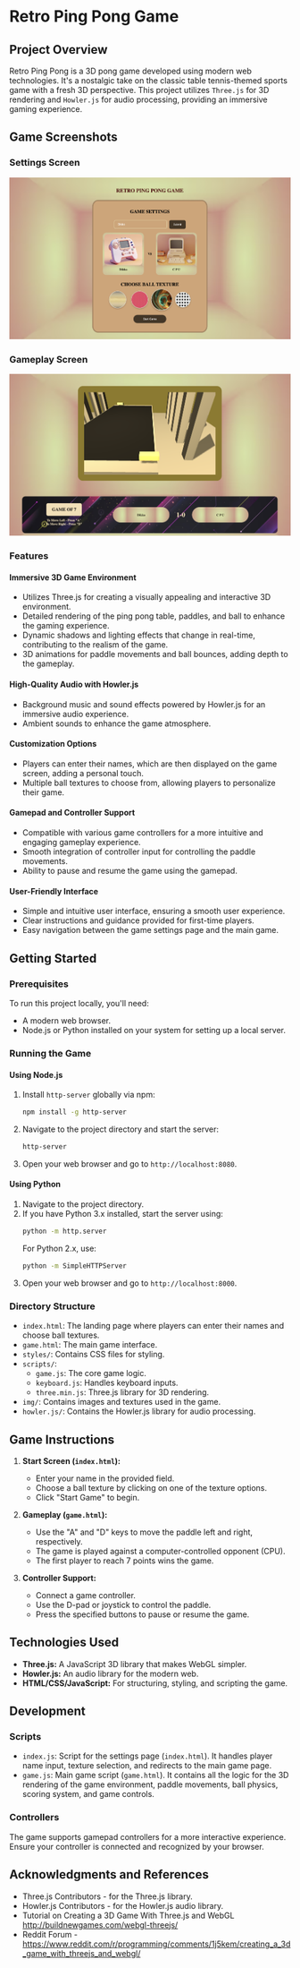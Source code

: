 # Retro Ping Pong Game

## Project Overview

Retro Ping Pong is a 3D pong game developed using modern web technologies. It's a nostalgic take on the classic table tennis-themed sports game with a fresh 3D perspective. This project utilizes `Three.js` for 3D rendering and `Howler.js` for audio processing, providing an immersive gaming experience.

## Game Screenshots

### Settings Screen
![Gameplay Screenshot 1](img/demo-1.png)

### Gameplay Screen
![Gameplay Screenshot 2](img/demo-2.png)


### Features

#### Immersive 3D Game Environment
- Utilizes Three.js for creating a visually appealing and interactive 3D environment.
- Detailed rendering of the ping pong table, paddles, and ball to enhance the gaming experience.
- Dynamic shadows and lighting effects that change in real-time, contributing to the realism of the game.
- 3D animations for paddle movements and ball bounces, adding depth to the gameplay.

#### High-Quality Audio with Howler.js
- Background music and sound effects powered by Howler.js for an immersive audio experience.
- Ambient sounds to enhance the game atmosphere.

#### Customization Options
- Players can enter their names, which are then displayed on the game screen, adding a personal touch.
- Multiple ball textures to choose from, allowing players to personalize their game.

#### Gamepad and Controller Support
- Compatible with various game controllers for a more intuitive and engaging gameplay experience.
- Smooth integration of controller input for controlling the paddle movements.
- Ability to pause and resume the game using the gamepad.

#### User-Friendly Interface
- Simple and intuitive user interface, ensuring a smooth user experience.
- Clear instructions and guidance provided for first-time players.
- Easy navigation between the game settings page and the main game.

## Getting Started

### Prerequisites

To run this project locally, you'll need:

- A modern web browser.
- Node.js or Python installed on your system for setting up a local server.

### Running the Game

#### Using Node.js

1. Install `http-server` globally via npm:
   ```bash
   npm install -g http-server
   ```
2. Navigate to the project directory and start the server:
   ```bash
   http-server
   ```
3. Open your web browser and go to `http://localhost:8080`.

#### Using Python

1. Navigate to the project directory.
2. If you have Python 3.x installed, start the server using:
   ```bash
   python -m http.server
   ```
   For Python 2.x, use:
   ```bash
   python -m SimpleHTTPServer
   ```
3. Open your web browser and go to `http://localhost:8000`.

### Directory Structure

- `index.html`: The landing page where players can enter their names and choose ball textures.
- `game.html`: The main game interface.
- `styles/`: Contains CSS files for styling.
- `scripts/`:
    - `game.js`: The core game logic.
    - `keyboard.js`: Handles keyboard inputs.
    - `three.min.js`: Three.js library for 3D rendering.
- `img/`: Contains images and textures used in the game.
- `howler.js/`: Contains the Howler.js library for audio processing.

## Game Instructions

1. **Start Screen (`index.html`):**
    - Enter your name in the provided field.
    - Choose a ball texture by clicking on one of the texture options.
    - Click "Start Game" to begin.

2. **Gameplay (`game.html`):**
    - Use the "A" and "D" keys to move the paddle left and right, respectively.
    - The game is played against a computer-controlled opponent (CPU).
    - The first player to reach 7 points wins the game.

3. **Controller Support:**
    - Connect a game controller.
    - Use the D-pad or joystick to control the paddle.
    - Press the specified buttons to pause or resume the game.

## Technologies Used

- **Three.js:** A JavaScript 3D library that makes WebGL simpler.
- **Howler.js:** An audio library for the modern web.
- **HTML/CSS/JavaScript:** For structuring, styling, and scripting the game.



## Development

### Scripts

- `index.js`: Script for the settings page (`index.html`). It handles player name input, texture selection, and redirects to the main game page.
- `game.js`: Main game script (`game.html`). It contains all the logic for the 3D rendering of the game environment, paddle movements, ball physics, scoring system, and game controls.

### Controllers

The game supports gamepad controllers for a more interactive experience. Ensure your controller is connected and recognized by your browser.

## Acknowledgments and References

- Three.js Contributors - for the Three.js library.
- Howler.js Contributors - for the Howler.js audio library.
- Tutorial on Creating a 3D Game With Three.js and WebGL http://buildnewgames.com/webgl-threejs/
- Reddit Forum - https://www.reddit.com/r/programming/comments/1j5kem/creating_a_3d_game_with_threejs_and_webgl/